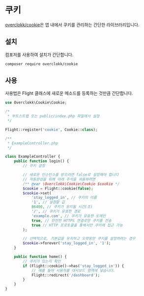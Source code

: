# 쿠키

[overclokk/cookie](https://github.com/overclokk/cookie)은 앱 내에서 쿠키를 관리하는 간단한 라이브러리입니다.

## 설치

컴포저를 사용하여 설치가 간단합니다.

```bash
composer require overclokk/cookie
```

## 사용

사용법은 Flight 클래스에 새로운 메소드를 등록하는 것만큼 간단합니다.

```php
use Overclokk\Cookie\Cookie;

/*
 * 부트스트랩 또는 public/index.php 파일에서 설정
 */

Flight::register('cookie', Cookie::class);

/**
 * ExampleController.php
 */

class ExampleController {
	public function login() {
		// 쿠키 설정

		// 새로운 인스턴스를 받으려면 false로 설정해야 합니다
		// 자동완성을 위해 아래 주석을 사용하려면
		/** @var \Overclokk\Cookie\Cookie $cookie */
		$cookie = Flight::cookie(false);
		$cookie->set(
			'stay_logged_in', // 쿠키의 이름
			'1', // 설정할 값
			86400, // 쿠키가 유지될 시간(초)
			'/', // 쿠키가 유효한 경로
			'example.com', // 쿠키가 유효한 도메인
			true, // 안전한 HTTPS 연결로만 쿠키를 전송
			true // HTTP 프로토콜을 통해서만 쿠키에 접근 가능
		);

		// 선택적으로, 기본값을 유지하고 오랫동안 쿠키를 설정하려는 경우
		$cookie->forever('stay_logged_in', '1');
	}

	public function home() {
		// 쿠키가 있는지 확인
		if (Flight::cookie()->has('stay_logged_in')) {
			// 예를 들어 사용자를 대시보드 영역에 넣습니다.
			Flight::redirect('/dashboard');
		}
	}
}